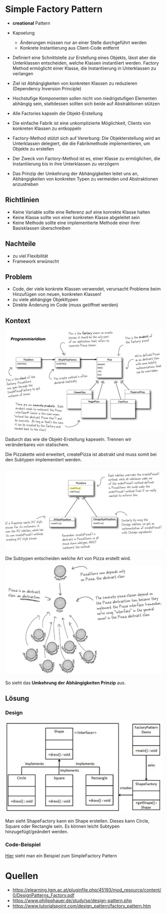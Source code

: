 # Simple Factory Pattern
* __creational__ Pattern
* Kapselung
  * Änderungen müssen nur an einer Stelle durchgeführt werden
  * Konkrete Instantierung aus Client-Code entfernt
* Definiert eine Schnittstelle zur Erstellung eines Objekts, lässt aber die Unterklassen entscheiden, welche Klassen instantiiert werden. Factory Method ermöglicht einer Klasse, die Instantiierung in Unterklassen zu verlangen
* Ziel  ist Abhängigkeiten von konkreten Klassen zu reduzieren (Dependency Inversion Principle)
* Hochstufige Komponenten sollen nicht von niedrigstufigen Elementen abhängig sein, stattdessen sollten sich beide auf Abstraktionen stützen


* Alle Factories kapseln die Objekt-Erstellung
* Die einfache Fabrik ist eine unkomplizierte Möglichkeit, Clients von konkreten Klassen zu entkoppeln
* Factory-Method stützt sich auf Vererbung: Die Objekterstellung wird an Unterklassen delegiert, die die Fabrikmethode implementieren, um Objekte zu erstellen
* Der Zweck von Factory-Method ist es, einer Klasse zu ermöglichen, die Instantiierung bis in ihre Unterklassen zu verzögern
* Das Prinzip der Umkehrung der Abhängigkeiten leitet uns an, Abhängigkeiten von konkreten Typen zu vermeiden und Abstraktionen anzustreben


## Richtlinien
* Keine Variable sollte eine Referenz auf eine konrekte Klasse halten
* Keine Klasse sollte von einer konkreten Klasse abgeleitet sein
* Keine Methode sollte eine implementierte Methode einer ihrer Basisklassen überschreiben

## Nachteile
* zu viel Flexibilität
* Framework erwünscht

## Problem
* Code, der viele konkrete Klassen verwendet, verursacht Probleme beim Hinzufügen von neuen, konkreten Klassen!
* zu viele abhängige Objekttypen
* Direkte Änderung im Code (muss geöffnet werden)

## Kontext

![Simple Factory Kontext](../../Bilder/SimpleFactory_beispiel1.JPG)

Dadurch das wie die Objekt-Erstellung kapeseln. Trennen wir veränderbares von statischem.

Die Pizzakette wird erweitert, createPizza ist abstrakt und muss somit bei den Subtypen implementiert werden.

![Simple Factory Kontext](../../Bilder/SimpleFactory_beispiel2.JPG)

Die Subtypen entscheiden welche Art von Pizza erstellt wird.

![Simple Factory Kontext](../../Bilder/SimpleFactory_beispiel3.JPG)

So sieht das __Umkehrung der Abhängigkeiten Prinzip__ aus.

## Lösung

### Design
![Simple Factory Aufbau](../../Bilder/SimpleFactory_aufbau.JPG)

Man sieht ShapeFactory kann ein Shape erstellen. Dieses kann Circle, Square oder Rectangle sein. Es können leicht  Subtypen hinzugefügt/geändert werden.

### Code-Beispiel
[Hier](https://github.com/TGM-HIT/sew4-design-patterns-amessner-tgm/tree/master/Factory/Simple/Beispiel) sieht man ein Beispiel zum SimpleFactory Pattern

# Quellen
* https://elearning.tgm.ac.at/pluginfile.php/45193/mod_resource/content/0/DesignPatterns_Factory.pdf
* https://www.philipphauer.de/study/se/design-pattern.php
* https://www.tutorialspoint.com/design_pattern/factory_pattern.htm
